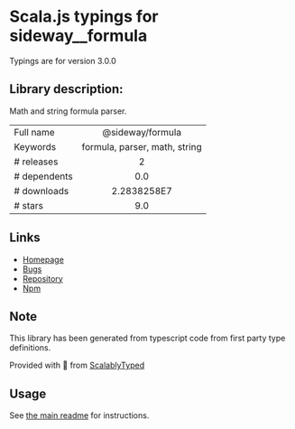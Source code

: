 
# Scala.js typings for sideway__formula

Typings are for version 3.0.0

## Library description:
Math and string formula parser.

|                    |                 |
| ------------------ | :-------------: |
| Full name          | @sideway/formula |
| Keywords           | formula, parser, math, string |
| # releases         | 2 |
| # dependents       | 0.0 |
| # downloads        | 2.2838258E7 |
| # stars            | 9.0 |

## Links
- [Homepage](https://github.com/sideway/formula#readme)
- [Bugs](https://github.com/sideway/formula/issues)
- [Repository](https://github.com/sideway/formula)
- [Npm](https://www.npmjs.com/package/%40sideway%2Fformula)
    


## Note
This library has been generated from typescript code from first party type definitions.

Provided with :purple_heart: from [ScalablyTyped](https://github.com/oyvindberg/ScalablyTyped)

## Usage
See [the main readme](../../readme.md) for instructions.


